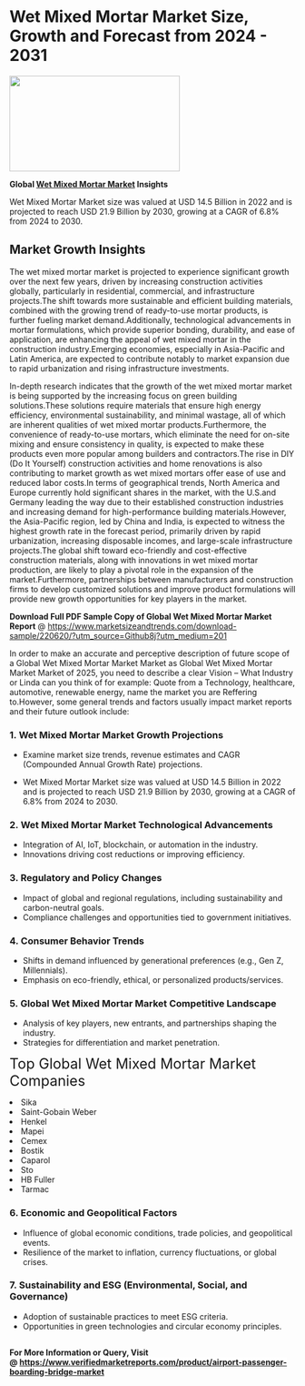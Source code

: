 <H1>Wet Mixed Mortar Market Size, Growth and Forecast from 2024 - 2031</H1><img class="aligncenter size-medium wp-image-584254" src="https://thirdeyenews.in/wp-content/uploads/2024/09/Global-Market-Research-300x168.jpeg" alt="" width="300" height="168" /><p><strong>Global&nbsp;<a href="https://www.marketsizeandtrends.com/download-sample/220620/?utm_source=Github8j?utm_medium=201">Wet Mixed Mortar Market</a> Insights</strong></p><p>Wet Mixed Mortar Market size was valued at USD 14.5 Billion in 2022 and is projected to reach USD 21.9 Billion by 2030, growing at a CAGR of 6.8% from 2024 to 2030.</p><p><h2>Market Growth Insights</h2> <p>The wet mixed mortar market is projected to experience significant growth over the next few years, driven by increasing construction activities globally, particularly in residential, commercial, and infrastructure projects.The shift towards more sustainable and efficient building materials, combined with the growing trend of ready-to-use mortar products, is further fueling market demand.Additionally, technological advancements in mortar formulations, which provide superior bonding, durability, and ease of application, are enhancing the appeal of wet mixed mortar in the construction industry.Emerging economies, especially in Asia-Pacific and Latin America, are expected to contribute notably to market expansion due to rapid urbanization and rising infrastructure investments.</p> <p>In-depth research indicates that the growth of the wet mixed mortar market is being supported by the increasing focus on green building solutions.These solutions require materials that ensure high energy efficiency, environmental sustainability, and minimal wastage, all of which are inherent qualities of wet mixed mortar products.Furthermore, the convenience of ready-to-use mortars, which eliminate the need for on-site mixing and ensure consistency in quality, is expected to make these products even more popular among builders and contractors.The rise in DIY (Do It Yourself) construction activities and home renovations is also contributing to market growth as wet mixed mortars offer ease of use and reduced labor costs.In terms of geographical trends, North America and Europe currently hold significant shares in the market, with the U.S.and Germany leading the way due to their established construction industries and increasing demand for high-performance building materials.However, the Asia-Pacific region, led by China and India, is expected to witness the highest growth rate in the forecast period, primarily driven by rapid urbanization, increasing disposable incomes, and large-scale infrastructure projects.The global shift toward eco-friendly and cost-effective construction materials, along with innovations in wet mixed mortar production, are likely to play a pivotal role in the expansion of the market.Furthermore, partnerships between manufacturers and construction firms to develop customized solutions and improve product formulations will provide new growth opportunities for key players in the market.<p><span class=""><strong>Download Full PDF Sample Copy of Global Wet Mixed Mortar Market Report</strong> @ <a href="https://www.marketsizeandtrends.com/download-sample/220620/?utm_source=Github8j?utm_medium=201" target="_blank">https://www.marketsizeandtrends.com/download-sample/220620/?utm_source=Github8j?utm_medium=201</a></span></p><p>In order to make an accurate and perceptive description of future scope of a Global&nbsp;Wet Mixed Mortar Market Market as Global&nbsp;Wet Mixed Mortar Market Market of 2025, you need to describe a clear Vision &ndash; What Industry or Linda can you think of for example: Quote from a Technology, healthcare, automotive, renewable energy, name the market you are Reffering to.However, some general trends and factors usually impact market reports and their future outlook include:</p><h3>1.&nbsp;<strong>Wet Mixed Mortar Market Growth Projections</strong></h3><ul><li>Examine market size trends, revenue estimates and CAGR (Compounded Annual Growth Rate) projections.</li><li><p>Wet Mixed Mortar Market size was valued at USD 14.5 Billion in 2022 and is projected to reach USD 21.9 Billion by 2030, growing at a CAGR of 6.8% from 2024 to 2030.</p></li></ul><h3>2.&nbsp;<strong>Wet Mixed Mortar Market Technological Advancements</strong></h3><ul><li>Integration of AI, IoT, blockchain, or automation in the industry.</li><li>Innovations driving cost reductions or improving efficiency.</li></ul><h3>3.&nbsp;<strong>Regulatory and Policy Changes</strong></h3><ul><li>Impact of global and regional regulations, including sustainability and carbon-neutral goals.</li><li>Compliance challenges and opportunities tied to government initiatives.</li></ul><h3>4.&nbsp;<strong>Consumer Behavior Trends</strong></h3><ul><li>Shifts in demand influenced by generational preferences (e.g., Gen Z, Millennials).</li><li>Emphasis on eco-friendly, ethical, or personalized products/services.</li></ul><h3>5.&nbsp;<strong>Global Wet Mixed Mortar Market Competitive Landscape</strong></h3><ul><li>Analysis of key players, new entrants, and partnerships shaping the industry.</li><li>Strategies for differentiation and market penetration.</li></ul><p data-pm-slice="1 1 []"><span style="color: inherit; font-family: inherit; font-size: 25px;">Top Global Wet Mixed Mortar Market Companies</span></p><div class="" data-test-id=""><p><li>Sika</li><li> Saint-Gobain Weber</li><li> Henkel</li><li> Mapei</li><li> Cemex</li><li> Bostik</li><li> Caparol</li><li> Sto</li><li> HB Fuller</li><li> Tarmac</li></p></div><h3>6.&nbsp;<strong>Economic and Geopolitical Factors</strong></h3><ul><li>Influence of global economic conditions, trade policies, and geopolitical events.</li><li>Resilience of the market to inflation, currency fluctuations, or global crises.</li></ul><h3>7.&nbsp;<strong>Sustainability and ESG (Environmental, Social, and Governance)</strong></h3><ul><li>Adoption of sustainable practices to meet ESG criteria.</li><li>Opportunities in green technologies and circular economy principles.</li></ul><h2><strong style="font-size: 14px;">For More Information or Query, Visit @&nbsp;</strong><a style="background-color: #ffffff; font-size: 14px;" href="https://www.marketsizeandtrends.com/report/wet-mixed-mortar-market/" target="_blank">https://www.verifiedmarketreports.com/product/airport-passenger-boarding-bridge-market</a></h2>